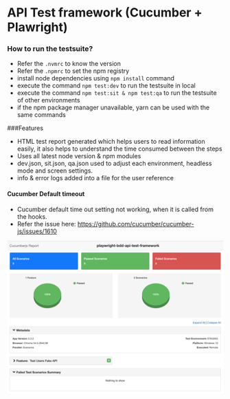 # API Test framework (Cucumber + Plawright)

### How to run the testsuite?

* Refer the `.nvmrc` to know the version
* Refer the `.npmrc` to set the npm registry
* install node dependencies using `npm install` command
* execute the command `npm test:dev` to run the testsuite in local
* execute the command `npm test:sit & npm test:qa` to run the testsuite of other environments
* if the npm package manager unavailable, yarn can be used with the same commands

###Features
* HTML test report generated which helps users to read information easily, it also helps to understand the time consumed between the steps
* Uses all latest node version & npm modules
* dev.json, sit.json, qa.json used to adjust each environment, headless mode and screen settings.
* info & error logs added into a file for the user reference

#### Cucumber Default timeout
* Cucumber default time out setting not working, when it is called from the hooks.
* Refer the issue here: https://github.com/cucumber/cucumber-js/issues/1610

![Alt text](image.png)

